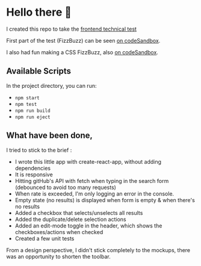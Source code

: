 # Hello there 👋

I created this repo to take the [frontend technical test](https://github.com/fulll/hiring/blob/master/Frontend/github-user-search-intermediaire-senior.md)

First part of the test (FizzBuzz) can be seen [on codeSandbox](https://codesandbox.io/s/fizzbuzz-benjamin-rethore-45hy6v?file=/src/index.ts).

I also had fun making a CSS FizzBuzz, also [on codeSandbox](https://codesandbox.io/s/css-fizzbuzz-benjamin-rethore-c2wmd8?file=/styles.css).

## Available Scripts

In the project directory, you can run:

- `npm start`
- `npm test`
- `npm run build`
- `npm run eject`

## What have been done,

I tried to stick to the brief :

- I wrote this little app with create-react-app, without adding dependencies
- It is responsive
- Hitting gitHub's API with fetch when typing in the search form (debounced to avoid too many requests)
- When rate is exceeded, I'm only logging an error in the console.
- Empty state (no results) is displayed when form is empty & when there's no results
- Added a checkbox that selects/unselects all results
- Added the duplicate/delete selection actions
- Added an edit-mode toggle in the header, which shows the checkboxes/actions when checked
- Created a few unit tests

From a design perspective, I didn't stick completely to the mockups, there was an opportunity to shorten the toolbar.